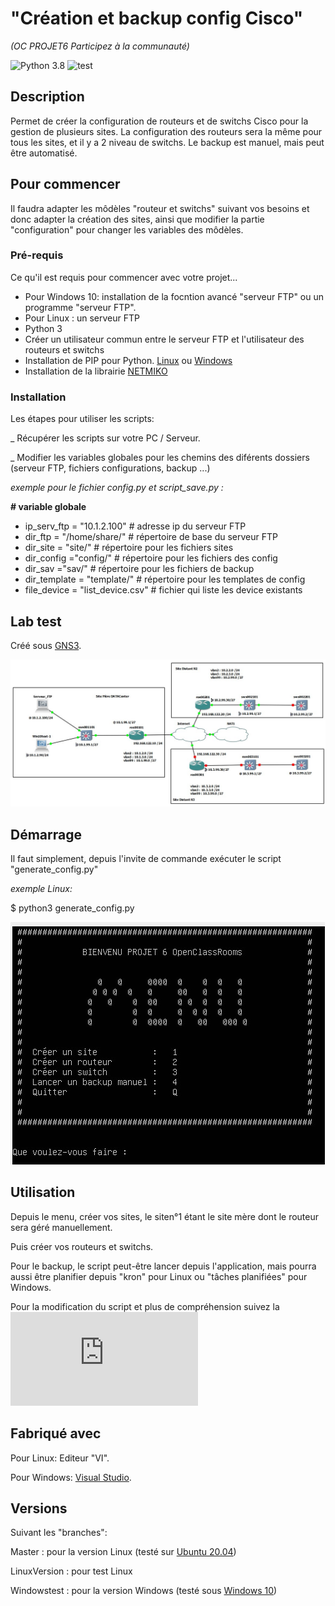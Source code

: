 # "Création et backup config Cisco"
_(OC PROJET6 Participez à la communauté)_

![Python 3.8](https://img.shields.io/badge/Python-3.8-blue) ![test](https://img.shields.io/badge/tests-100%25-brightgreen)

## Description

Permet de créer la configuration de routeurs et de switchs Cisco pour la gestion de plusieurs sites.
La configuration des routeurs sera la même pour tous les sites, et il y a 2 niveau de switchs.
Le backup est manuel, mais peut être automatisé.

## Pour commencer

Il faudra adapter les môdèles "routeur et switchs" suivant vos besoins et donc adapter la création des sites,
ainsi que modifier la partie "configuration" pour changer les variables des môdèles.

### Pré-requis

Ce qu'il est requis pour commencer avec votre projet...

- Pour Windows 10: installation de la focntion avancé "serveur FTP" ou un programme "serveur FTP".
- Pour Linux : un serveur FTP
- Python 3
- Créer un utilisateur commun entre le serveur FTP et l'utilisateur des routeurs et switchs
- Installation de PIP pour Python. [Linux](https://linuxize.com/post/how-to-install-pip-on-ubuntu-18.04/) ou [Windows](https://docs.aws.amazon.com/fr_fr/elasticbeanstalk/latest/dg/eb-cli3-install-windows.html)
- Installation de la librairie [NETMIKO](https://reseau.network/automatisation_netmiko/)

### Installation

Les étapes pour utiliser les scripts:

_ Récupérer les scripts sur votre PC / Serveur.

_ Modifier les variables globales pour les chemins des diférents dossiers (serveur FTP, fichiers configurations, backup ...)

_exemple pour le fichier config.py et script_save.py :_

**\# variable globale**
* ip_serv_ftp = "10.1.2.100" # adresse ip du serveur FTP
* dir_ftp = "/home/share/"   # répertoire de base du serveur FTP
* dir_site = "site/"         # répertoire pour les fichiers sites
* dir_config ="config/"      # répertoire pour les fichiers des config
* dir_sav ="sav/"            # répertoire pour les fichiers de backup
* dir_template = "template/" # répertoire pour les templates de config
* file_device = "list_device.csv"  # fichier qui liste les device existants


## Lab test

Créé sous [GNS3](https://www.gns3.com/).

![LabGns3](https://raw.githubusercontent.com/DGreem75/OCprojet6/master/do-not-remove/lab-site.jpg "lab GNS3")

## Démarrage

Il faut simplement, depuis l'invite de commande exécuter le script "generate_config.py"

_exemple Linux:_

$ python3 generate_config.py

![Menu](https://raw.githubusercontent.com/DGreem75/OCprojet6/master/do-not-remove/menu_p6.jpg "menu")

## Utilisation

Depuis le menu, créer vos sites, le siten°1 étant le site mère dont le routeur sera géré manuellement.

Puis créer vos routeurs et switchs.

Pour le backup, le script peut-être lancer depuis l'application, mais pourra aussi être planifier depuis "kron" pour Linux ou "tâches planifiées" pour Windows.

Pour la modification du script et plus de compréhension suivez la ![documentation.](https://github.com/DGreem75/OCprojet6/blob/master/doc/detail_utilisation_script.pdf)

## Fabriqué avec

Pour Linux:
Editeur "VI".

Pour Windows:
[Visual Studio](https://visualstudio.microsoft.com/fr/).

## Versions

Suivant les "branches":

Master : pour la version Linux (testé sur [Ubuntu 20.04](https://ubuntu-fr.org/))

LinuxVersion : pour test Linux

Windowstest : pour la version Windows (testé sous [Windows 10](https://www.microsoft.com/fr-fr/windows/))
